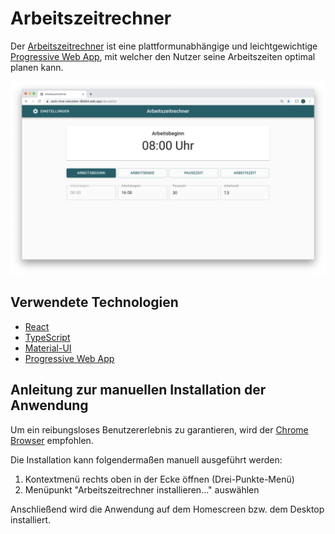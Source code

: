 # Arbeitszeitrechner
Der [Arbeitszeitrechner](https://work-time-calculator-8b654.web.app/calculation) 
ist eine plattformunabhängige und leichtgewichtige 
[Progressive Web App](https://developers.google.com/web/progressive-web-apps/), 
mit welcher den Nutzer seine Arbeitszeiten optimal planen kann.

![](/images/AZR-Desktop-Screenshot.png)

## Verwendete Technologien
- [React](https://reactjs.org/)
- [TypeScript](https://www.typescriptlang.org/)
- [Material-UI](https://material-ui.com/)
- [Progressive Web App](https://developers.google.com/web/progressive-web-apps/)

## Anleitung zur manuellen Installation der Anwendung
Um ein reibungsloses Benutzererlebnis zu garantieren, wird der 
[Chrome Browser](https://www.google.com/intl/de_de/chrome/) empfohlen.

Die Installation kann folgendermaßen manuell ausgeführt werden:
1. Kontextmenü rechts oben in der Ecke öffnen (Drei-Punkte-Menü)
2. Menüpunkt "Arbeitszeitrechner installieren..." auswählen

Anschließend wird die Anwendung auf dem Homescreen bzw. dem Desktop installiert.
